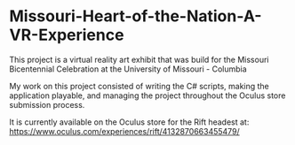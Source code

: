 # Missouri-Heart-of-the-Nation-A-VR-Experience
This project is a virtual reality art exhibit that was build for the Missouri Bicentennial Celebration at the University of Missouri - Columbia

My work on this project consisted of writing the C# scripts, making the application playable, and managing the project throughout the Oculus store submission process.

It is currently available on the Oculus store for the Rift headest at: https://www.oculus.com/experiences/rift/4132870663455479/
